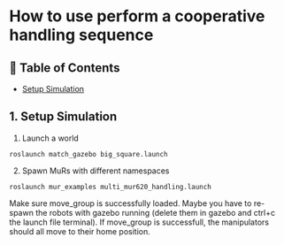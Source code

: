 # How to use perform a cooperative handling sequence

## 📝 Table of Contents
- [Setup Simulation](#setup_sim)


## 1. Setup Simulation <a name = "setup_sim"></a>

1. Launch a world 
``` 
roslaunch match_gazebo big_square.launch 
``` 
2. Spawn MuRs with different namespaces
``` 
roslaunch mur_examples multi_mur620_handling.launch
``` 
Make sure move_group is successfully loaded. Maybe you have to re-spawn the robots with gazebo running (delete them in gazebo and ctrl+c the launch file terminal). If move_group is successfull, the manipulators should all move to their home position.